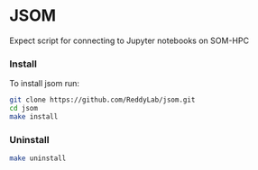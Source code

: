 
# JSOM
Expect script for connecting to Jupyter notebooks on SOM-HPC

### Install

To install jsom run:

```sh
git clone https://github.com/ReddyLab/jsom.git
cd jsom
make install
```

### Uninstall

```sh
make uninstall
```
